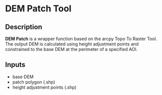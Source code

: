# DEM Patch Tool
## Description
   **DEM Patch** is a wrapper function based on the arcpy Topo To Raster Tool. The output DEM is calculated using height adjustment points and constrained to the base DEM at the perimeter of a specified AOI.

## Inputs
 - base DEM
 - patch polygon (.shp)
 - height adjustment points (.shp)
